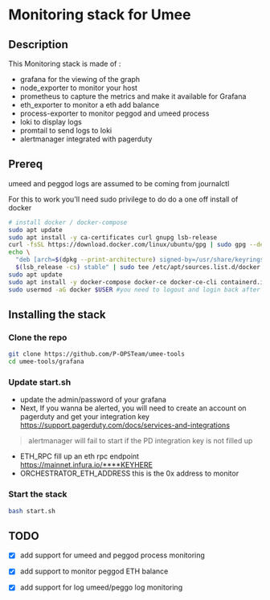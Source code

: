 # Monitoring stack for Umee

## Description
This Monitoring stack is made of :
- grafana for the viewing of the graph
- node_exporter to monitor your host
- prometheus to capture the metrics and make it available for Grafana
- eth_exporter to monitor a eth add balance
- process-exporter to monitor peggod and umeed process
- loki to display logs
- promtail to send logs to loki
- alertmanager integrated with pagerduty

## Prereq

umeed and peggod logs are assumed to be coming from journalctl

For this to work you'll need sudo privilege to do do a one off install of docker

```bash
# install docker / docker-compose
sudo apt update
sudo apt install -y ca-certificates curl gnupg lsb-release
curl -fsSL https://download.docker.com/linux/ubuntu/gpg | sudo gpg --dearmor -o /usr/share/keyrings/docker-archive-keyring.gpg
echo \
  "deb [arch=$(dpkg --print-architecture) signed-by=/usr/share/keyrings/docker-archive-keyring.gpg] https://download.docker.com/linux/ubuntu \
  $(lsb_release -cs) stable" | sudo tee /etc/apt/sources.list.d/docker.list > /dev/null
sudo apt update
sudo apt install -y docker-compose docker-ce docker-ce-cli containerd.io
sudo usermod -aG docker $USER #you need to logout and login back after that
```

## Installing the stack

### Clone the repo

```bash
git clone https://github.com/P-OPSTeam/umee-tools
cd umee-tools/grafana
```

### Update start.sh

- update the admin/password of your grafana
- Next, If you wanna be alerted, you will need to create an account on pagerduty and get your integration key https://support.pagerduty.com/docs/services-and-integrations

> alertmanager will fail to start if the PD integration key is not filled up 

- ETH_RPC fill up an eth rpc endpoint https://mainnet.infura.io/****KEYHERE
- ORCHESTRATOR_ETH_ADDRESS this is the 0x address to monitor

### Start the stack

```bash
bash start.sh
```

## TODO

- [x] add support for umeed and peggod process monitoring

- [x] add support to monitor peggod ETH balance

- [x] add support for log umeed/peggo log monitoring

